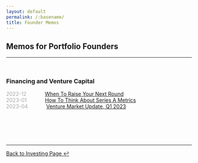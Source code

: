 ```yaml
---
layout: default
permalink: /:basename/
title: Founder Memos
---
```


## Memos for Portfolio Founders

----

<br/>

### Financing and Venture Capital

<!--
<span style="color:#A9A9A9;">2022-11</span> &emsp;&emsp;&emsp; [Macro Landscape, Q4 2022](/2022-11-macro-landscape)  
-->

<span style="color:#A9A9A9;">2022-12</span> &emsp;&emsp;&emsp; [When To Raise Your Next Round](/2022-12-when-to-raise)  
<span style="color:#A9A9A9;">2023-01</span> &emsp;&emsp;&emsp; [How To Think About Series A Metrics](/2023-01-series-a-metrics)  
<span style="color:#A9A9A9;">2023-04</span> &emsp;&emsp;&emsp; [Venture Market Update, Q1 2023](/2023-04-venture-market-update)  


<!--
Finding the right investor
Should you raise venture capital?
Headcount is a vanity metric
The iron law of pricing
Sales comp model
Cash and runway model
Levelling up as a founder
-->


<br/>
<br/>
<br/>
<br/>

----

[Back to Investing Page ↩](/investing)

<br/>
<br/>
<br/>

